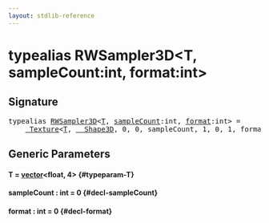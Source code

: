 ```yaml
---
layout: stdlib-reference
---
```


# typealias RWSampler3D\<T, sampleCount:int, format:int\>

## Signature

<pre>
<span class='code_keyword'>typealias</span> <a href="/stdlib-reference/types/RWSampler3D" class="code_type">RWSampler3D</a>&lt;<a href="/stdlib-reference/types/RWSampler3D#typeparam-T" class="code_type">T</a>, <a href="/stdlib-reference/types/RWSampler3D#decl-sampleCount" class="code_var">sampleCount</a>:int, <a href="/stdlib-reference/types/RWSampler3D#decl-format" class="code_var">format</a>:int&gt; = 
    <a href="/stdlib-reference/types/Texture/index" class="code_type">_Texture</a>&lt;<a href="/stdlib-reference/types/Texture/index#typeparam-T" class="code_type">T</a>, <a href="/stdlib-reference/types/Shape3D/index" class="code_type">__Shape3D</a>, 0, 0, sampleCount, 1, 0, 1, format&gt;;
</pre>

## Generic Parameters

#### T  = [vector](/stdlib-reference/types/vector/index)\<float, 4\> {#typeparam-T}
#### sampleCount  : int = 0 {#decl-sampleCount}
#### format  : int = 0 {#decl-format}

